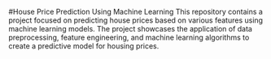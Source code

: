 #House Price Prediction Using Machine Learning
This repository contains a project focused on predicting house prices based on various features using machine learning models. The project showcases the application of data preprocessing, feature engineering, and machine learning algorithms to create a predictive model for housing prices.

